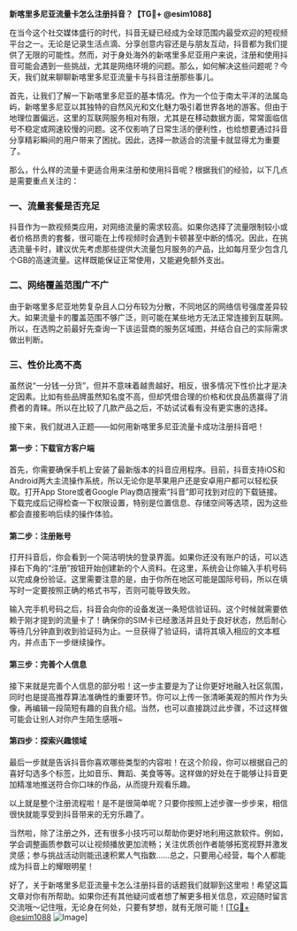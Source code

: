 **新喀里多尼亚流量卡怎么注册抖音？【TG💪+ @esim1088】**

在当今这个社交媒体盛行的时代，抖音无疑已经成为全球范围内最受欢迎的短视频平台之一。无论是记录生活点滴、分享创意内容还是与朋友互动，抖音都为我们提供了无限的可能性。然而，对于身处海外的新喀里多尼亚用户来说，注册和使用抖音可能会遇到一些挑战，尤其是网络环境的问题。那么，如何解决这些问题呢？今天，我们就来聊聊新喀里多尼亚流量卡与抖音注册那些事儿。

首先，让我们了解一下新喀里多尼亚的基本情况。作为一个位于南太平洋的法属岛屿，新喀里多尼亚以其独特的自然风光和文化魅力吸引着世界各地的游客。但由于地理位置偏远，这里的互联网服务相对有限，尤其是在移动数据方面，常常面临信号不稳定或网速较慢的问题。这不仅影响了日常生活的便利性，也给想要通过抖音分享精彩瞬间的用户带来了困扰。因此，选择一款适合的流量卡就显得尤为重要了。

那么，什么样的流量卡更适合用来注册和使用抖音呢？根据我们的经验，以下几点是需要重点关注的：

### 一、流量套餐是否充足
抖音作为一款视频类应用，对网络流量的需求较高。如果你选择了流量限制较小或者价格昂贵的套餐，很可能在上传视频时会遇到卡顿甚至中断的情况。因此，在挑选流量卡时，建议优先考虑那些提供大流量包月服务的产品，比如每月至少包含几个GB的高速流量。这样既能保证正常使用，又能避免额外支出。

### 二、网络覆盖范围广不广
由于新喀里多尼亚地势复杂且人口分布较为分散，不同地区的网络信号强度差异较大。如果流量卡的覆盖范围不够广泛，则可能在某些地方无法正常连接到互联网。所以，在选购之前最好先查询一下该运营商的服务区域图，并结合自己的实际需求做出判断。

### 三、性价比高不高
虽然说“一分钱一分货”，但并不意味着越贵越好。相反，很多情况下性价比才是决定因素。比如有些品牌虽然知名度不高，但却凭借合理的价格和优良品质赢得了消费者的青睐。所以在比较了几款产品之后，不妨试试看有没有更实惠的选择。

接下来，我们就进入正题——如何用新喀里多尼亚流量卡成功注册抖音吧！

#### 第一步：下载官方客户端
首先，你需要确保手机上安装了最新版本的抖音应用程序。目前，抖音支持iOS和Android两大主流操作系统，所以无论你是苹果用户还是安卓用户都可以轻松获取。打开App Store或者Google Play商店搜索“抖音”即可找到对应的下载链接。下载完成后记得检查一下权限设置，特别是位置信息、存储空间等选项，因为这些都会直接影响后续的操作体验。

#### 第二步：注册账号
打开抖音后，你会看到一个简洁明快的登录界面。如果你还没有账户的话，可以选择右下角的“注册”按钮开始创建新的个人资料。在这里，系统会让你输入手机号码以完成身份验证。这里需要注意的是，由于你所在地区可能是国际号码，所以在填写时一定要按照正确的格式书写，否则可能导致失败。

输入完手机号码之后，抖音会向你的设备发送一条短信验证码。这个时候就需要依赖于刚才提到的流量卡了！确保你的SIM卡已经激活并且处于良好状态，然后耐心等待几分钟直到收到验证码为止。一旦获得了验证码，请将其填入相应的文本框内，并点击下一步继续操作。

#### 第三步：完善个人信息
接下来就是完善个人信息的部分啦！这一步主要是为了让你更好地融入社区氛围，同时也是提高推荐算法准确性的重要环节。你可以上传一张清晰美观的照片作为头像，再编辑一段简短有趣的自我介绍。当然，也可以直接跳过此步骤，不过这样做可能会让别人对你产生陌生感哦~

#### 第四步：探索兴趣领域
最后一步就是告诉抖音你喜欢哪些类型的内容啦！在这个阶段，你可以根据自己的喜好勾选多个标签，比如音乐、舞蹈、美食等等。这样做的好处在于能够让抖音更加精准地推送符合你口味的作品，从而提升观看乐趣。

以上就是整个注册流程啦！是不是很简单呢？只要你按照上述步骤一步步来，相信很快就能享受到抖音带来的无穷乐趣了。

当然啦，除了注册之外，还有很多小技巧可以帮助你更好地利用这款软件。例如，学会调整画质参数可以让视频播放更加流畅；关注优质创作者能够拓宽视野并激发灵感；参与挑战活动则能迅速积累人气指数……总之，只要用心经营，每个人都能成为抖音上的耀眼明星！

好了，关于新喀里多尼亚流量卡怎么注册抖音的话题我们就聊到这里啦！希望这篇文章对你有所帮助。如果你还有其他疑问或者想了解更多相关信息，欢迎随时留言交流哦～记住哦，无论身在何处，只要有梦想，就有无限可能！[[TG💪+ @esim1088](https://t.me/s/esim1088) ![Image](https://i.postimg.cc/4NQfJmqS/Snipaste-2025-05-13-00-14-12.png)]